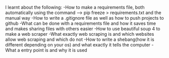 I learnt about the following:
-How to make a requirements file, both automatically using the command --> pip freeze > requirements.txt and the manual way
-How to write a .gitignore file as well as how to push projects to github
-What can be done with a requirements file and how it saves time and makes sharing files with others easier
-How to use beautiful soup 4 to make a web scraper
-What exactly web scraping is and which websites allow web scraping and which do not
-How to write a shebang(how it is different depending on your os) and what exactly it tells the computer
-What a entry point is and why it is used 
